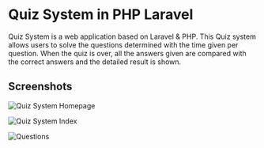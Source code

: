 # Quiz System in PHP Laravel
Quiz System is a web application based on Laravel & PHP. This Quiz system allows users to solve the questions determined with the time given per question. When the quiz is over, all the answers given are compared with the correct answers and the detailed result is shown. 

## Screenshots

![Quiz System Homepage](https://user-images.githubusercontent.com/8729215/176030500-efeb734a-efb7-4988-b5e7-a384a4866443.png)

![Quiz System Index](https://user-images.githubusercontent.com/8729215/176030513-0218eabc-7fe1-4faa-89bd-c6ffd813160d.png)

![Questions](https://user-images.githubusercontent.com/8729215/176030519-81ac0556-0724-4b80-8218-204a6e6160ec.png)
